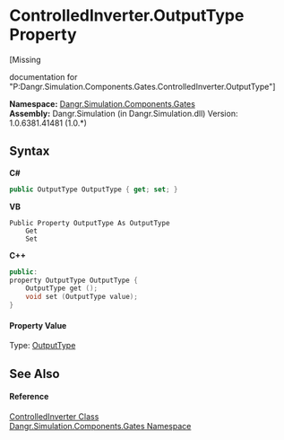# ControlledInverter.OutputType Property 
 

\[Missing <summary> documentation for "P:Dangr.Simulation.Components.Gates.ControlledInverter.OutputType"\]

**Namespace:**&nbsp;<a href="N_Dangr_Simulation_Components_Gates">Dangr.Simulation.Components.Gates</a><br />**Assembly:**&nbsp;Dangr.Simulation (in Dangr.Simulation.dll) Version: 1.0.6381.41481 (1.0.*)

## Syntax

**C#**<br />
``` C#
public OutputType OutputType { get; set; }
```

**VB**<br />
``` VB
Public Property OutputType As OutputType
	Get
	Set
```

**C++**<br />
``` C++
public:
property OutputType OutputType {
	OutputType get ();
	void set (OutputType value);
}
```


#### Property Value
Type: <a href="T_Dangr_Simulation_Types_OutputType">OutputType</a>

## See Also


#### Reference
<a href="T_Dangr_Simulation_Components_Gates_ControlledInverter">ControlledInverter Class</a><br /><a href="N_Dangr_Simulation_Components_Gates">Dangr.Simulation.Components.Gates Namespace</a><br />